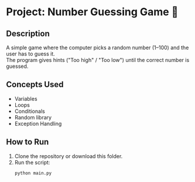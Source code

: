 # Project: Number Guessing Game 🎲

## Description
A simple game where the computer picks a random number (1–100) and the user has to guess it.  
The program gives hints ("Too high" / "Too low") until the correct number is guessed.

## Concepts Used
- Variables
- Loops
- Conditionals
- Random library
- Exception Handling

## How to Run
1. Clone the repository or download this folder.
2. Run the script:
   ```bash
   python main.py
